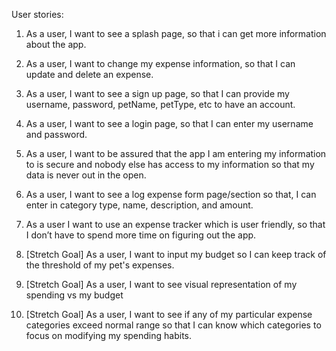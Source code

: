User stories:

1. As a user, I want to see a splash page, so that i can get more information about the app.

2. As a user, I want to change my expense information, so that I can update and delete an expense.

3. As a user, I want to see a sign up page, so that I can provide my username, password, petName, petType, etc to have an account.

4. As a user, I want to see a login page, so that I can enter my username and password.

5. As a user, I want to be assured that the app I am entering my information to is secure and nobody else has access to my information so that my data is never out in the open.

6. As a user, I want to see a log expense form page/section so that, I can enter in category type, name, description, and amount.

7. As a user I want to use an expense tracker which is user friendly, so that I don’t have to spend more time on figuring out the app.

8. [Stretch Goal] As a user, I want to input my budget so I can keep track of the threshold of my pet's expenses.

9. [Stretch Goal] As a user, I want to see visual representation of my spending vs my budget

10. [Stretch Goal] As a user, I want to see if any of my particular expense categories exceed normal range so that I can know which categories to focus on modifying my spending habits.

